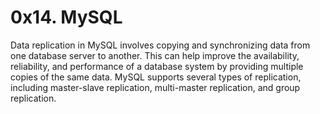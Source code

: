 # 0x14. MySQL

Data replication in MySQL involves copying and synchronizing data from
one database server to another. This can help improve the availability,
reliability, and performance of a database system by providing multiple
copies of the same data. MySQL supports several types of replication,
including master-slave replication, multi-master replication, and group
replication.
